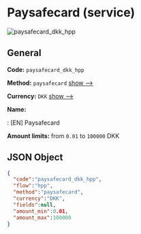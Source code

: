 
# Paysafecard (service) 
![paysafecard_dkk_hpp](https://static.openfintech.io/payment_methods/paysafecard_dkk_hpp/logo.svg?w=400&c=v0.59.26#w200)  

## General 
 
**Code:** `paysafecard_dkk_hpp` 
 
**Method:** `paysafecard` 
 [show -->](/payment-methods/paysafecard/) 
 
**Currency:** `DKK` [show -->](/currencies/DKK/) 
 
**Name:** 
 
:	[EN] Paysafecard 
 
**Amount limits:** from `0.01` to `100000` DKK 

## JSON Object 

```json
{
  "code":"paysafecard_dkk_hpp",
  "flow":"hpp",
  "method":"paysafecard",
  "currency":"DKK",
  "fields":null,
  "amount_min":0.01,
  "amount_max":100000
}
```  
